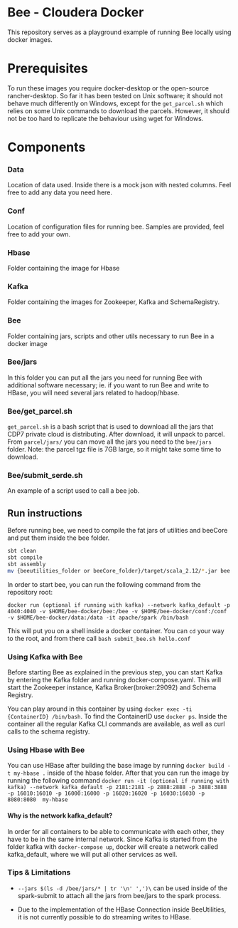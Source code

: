 # Bee - Cloudera Docker

This repository serves as a playground example of running Bee locally using docker images.

# Prerequisites

To run these images you require docker-desktop or the open-source rancher-desktop.
So far it has been tested on Unix software; it should not behave much differently on Windows, except for the `get_parcel.sh` which relies on some Unix commands to download the parcels. However, it should not be too hard to replicate the behaviour using wget for Windows.

# Components

### Data

Location of data used. Inside there is a mock json with nested columns. Feel free to add any data you need here.

### Conf

Location of configuration files for running bee. Samples are provided, feel free to add your own.

### Hbase

Folder containing the image for Hbase

### Kafka

Folder containing the images for Zookeeper, Kafka and SchemaRegistry.

### Bee

Folder containing jars, scripts and other utils necessary to run Bee in a docker image

### Bee/jars

In this folder you can put all the jars you need for running Bee with additional software necessary; ie. if you want to run Bee and write to HBase, you will need several jars related to hadoop/hbase.

### Bee/get_parcel.sh

`get_parcel.sh` is a bash script that is used to download all the jars that CDP7 private cloud is distributing. After download, it will unpack to parcel. From `parcel/jars/` you can move all the jars you need to the `bee/jars` folder.
Note: the parcel tgz file is 7GB large, so it might take some time to download.

### Bee/submit_serde.sh

An example of a script used to call a bee job.

## Run instructions

Before running bee, we need to compile the fat jars of utilities and beeCore and put them inside the bee folder.
```bash
sbt clean
sbt compile
sbt assembly
mv {beeutilities_folder or beeCore_folder}/target/scala_2.12/*.jar bee
```

In order to start bee, you can run the following command from the repository root:

`docker run (optional if running with kafka) --network kafka_default -p 4040:4040 -v $HOME/bee-docker/bee:/bee -v $HOME/bee-docker/conf:/conf -v $HOME/bee-docker/data:/data -it apache/spark /bin/bash`

This will put you on a shell inside a docker container. You can `cd` your way to the root, and from there call `bash submit_bee.sh hello.conf`

### Using Kafka with Bee

Before starting Bee as explained in the previous step, you can start Kafka by entering the Kafka folder and running docker-compose.yaml. This will start the Zookeeper instance, Kafka Broker(broker:29092) and Schema Registry.

You can play around in this container by using `docker exec -ti {ContainerID} /bin/bash`. To find the ContainerID use `docker ps`.
Inside the container all the regular Kafka CLI commands are available, as well as curl calls to the schema registry.

### Using Hbase with Bee

You can use HBase after building the base image by running `docker build -t my-hbase .` inside of the hbase folder.
After that you can run the image by running the following command `docker run -it (optional if running with kafka) --network kafka_default -p 2181:2181 -p 2888:2888 -p 3888:3888 -p 16010:16010 -p 16000:16000 -p 16020:16020 -p 16030:16030 -p 8080:8080  my-hbase`

#### Why is the network kafka_default?

In order for all containers to be able to communicate with each other, they have to be in the same internal network. Since Kafka is started from the folder kafka with `docker-compose up`, docker will create a network called kafka_default, where we will put all other services as well.

### Tips & Limitations

- ```--jars $(ls -d /bee/jars/* | tr '\n' ',')\``` can be used inside of the spark-submit to attach all the jars from bee/jars to the spark process.

- Due to the implementation of the HBase Connection inside BeeUtilities, it is not currently possible to do streaming writes to HBase.
